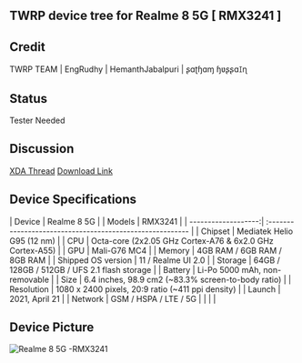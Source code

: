 ## TWRP device tree for Realme 8 5G [ RMX3241 ]
  
## Credit
  
  TWRP TEAM |
  EngRudhy |
  HemanthJabalpuri |
  ʂɑʈɧɑɱ ɧʋʂʂɑꀤɳ   
  
## Status

Tester Needed

## Discussion 

[XDA Thread](https://forum.xda-developers.com/t/realme-8-rmx3085-twrp_-_root.4365305/)
[Download Link](https://www.androidfilehost.com/?w=files&flid=331342/)

## Device Specifications

| Device              | Realme 8 5G   |
| Models              | RMX3241      |
| -------------------:| :-------------------------------------------------------- |
| Chipset             | Mediatek Helio G95 (12 nm)                                |
| CPU                 | Octa-core (2x2.05 GHz Cortex-A76 & 6x2.0 GHz Cortex-A55)  |
| GPU                 | Mali-G76 MC4                                              |
| Memory              | 4GB RAM / 6GB RAM /  8GB RAM                              |
| Shipped OS version  | 11  / Realme UI 2.0                                       |
| Storage             | 64GB / 128GB / 512GB / UFS 2.1 flash storage              |
| Battery             | Li-Po 5000 mAh, non-removable                             |
| Size                | 6.4 inches, 98.9 cm2 (~83.3% screen-to-body ratio)        |
| Resolution          | 1080 x 2400 pixels, 20:9 ratio (~411 ppi density)         |
| Launch              |      2021, April 21                                       |
| Network             |  GSM / HSPA / LTE / 5G                                    |
|                     |                                                           |

## Device Picture

![ Realme 8 5G -RMX3241 ](https://www.mytrendyphone.eu/images/Realme-8-5G-128GB-Supersonic-Black-6941399047235-06072021-01-p.jpg)

